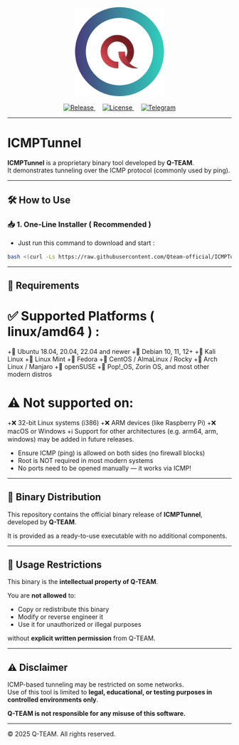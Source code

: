 <p align="center">
  <img src="assets/Q-TEAM.png" width="200">
</p>

<p align="center">
  <a href="./releases">
    <img src="https://img.shields.io/badge/RELEASES-v1.0.0-blue.svg" alt="Release">
  </a>
  &nbsp;&nbsp;&nbsp;
  <a href="https://github.com/Qteam-official/ICMPTunnel/blob/main/LICENSE">
    <img src="https://img.shields.io/badge/LICENSE-Q T E A M-red.svg" alt="License">
  </a>
   &nbsp;&nbsp;&nbsp;
  <a href="https://t.me/Qteam_official">
    <img src="https://img.shields.io/badge/Telegram-Q T E A M-green.svg" alt="Telegram">
  </a>
</p>



---

# ICMPTunnel

**ICMPTunnel** is a proprietary binary tool developed by **Q-TEAM**.  
It demonstrates tunneling over the ICMP protocol (commonly used by ping).


---

## 🛠️ How to Use

### 📥 1. One-Line Installer ( Recommended )

+ Just run this command to download and start :

```bash
bash <(curl -Ls https://raw.githubusercontent.com/Qteam-official/ICMPTunnel/main/install.sh)
```


---

## **🔐 Requirements**

# ✅ Supported Platforms ( linux/amd64 ) :
  +🐧 Ubuntu 18.04, 20.04, 22.04 and newer
  +🐧 Debian 10, 11, 12+
  +🐧 Kali Linux
  +🐧 Linux Mint
  +🐧 Fedora
  +🐧 CentOS / AlmaLinux / Rocky
  +🐧 Arch Linux / Manjaro
  +🐧 openSUSE
  +🐧 Pop!_OS, Zorin OS, and most other modern distros

# ⚠️ Not supported on:
  +❌ 32-bit Linux systems (i386)
  +❌ ARM devices (like Raspberry Pi)
  +❌ macOS or Windows
  +ℹ️ Support for other architectures (e.g. arm64, arm, windows) may be added in future releases.

+ Ensure ICMP (ping) is allowed on both sides (no firewall blocks)
+ Root is NOT required in most modern systems
+ No ports need to be opened manually — it works via ICMP!

---


## 🧱 Binary Distribution

This repository contains the official binary release of **ICMPTunnel**, developed by **Q-TEAM**.

It is provided as a ready-to-use executable with no additional components.

---

## 🚫 Usage Restrictions

This binary is the **intellectual property of Q-TEAM**.

You are **not allowed** to:
- Copy or redistribute this binary
- Modify or reverse engineer it
- Use it for unauthorized or illegal purposes

without **explicit written permission** from Q-TEAM.


---


## ⚠️ Disclaimer

ICMP-based tunneling may be restricted on some networks.  
Use of this tool is limited to **legal, educational, or testing purposes in controlled environments only**.

**Q-TEAM is not responsible for any misuse of this software.**

---

© 2025 Q-TEAM. All rights reserved.
